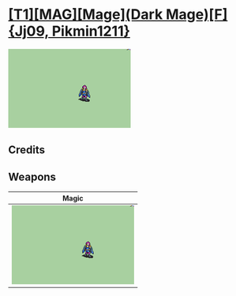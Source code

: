 # [\[T1\]\[MAG\]\[Mage\]\(Dark Mage\)\[F\]{Jj09, Pikmin1211}](./)

<img src="./6.%20Magic/Magic_000.png" alt="[T1][MAG][Mage](Dark Mage)[F]{Jj09, Pikmin1211} standing" />

## Credits



## Weapons


|Magic |
|  :---: |
| <img alt="Magic animation" src="./6.%20Magic/Magic.gif" /> |
